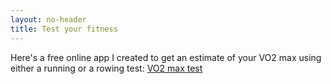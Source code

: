 ```yaml
---
layout: no-header
title: Test your fitness
---
```


Here's a free online app I created to get an estimate of your VO2 max using either a running or a rowing test: <a href="https://vo2max.streamlit.app/" target="_blank">VO2 max test</a>

